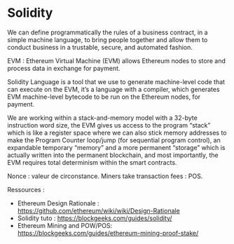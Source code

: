 # Solidity

We can define programmatically the rules of a business contract, in a simple machine language, to bring people together and allow them to conduct business in a trustable, secure, and automated fashion.

EVM : Ethereum Virtual Machine (EVM) allows Ethereum nodes to store and process data in exchange for payment.

Solidity Language is a tool that we use to generate machine-level code that can execute on the EVM, it’s a language with a compiler, which generates EVM machine-level bytecode to be run on the Ethereum nodes, for payment.

We are working within a stack-and-memory model with a 32-byte instruction word size, the EVM gives us access to the program “stack” which is like a register space where we can also stick memory addresses to make the Program Counter loop/jump (for sequential program control), an expandable temporary “memory” and a more permanent “storage” which is actually written into the permanent blockchain, and most importantly, the EVM requires total determinism within the smart contracts.



Nonce : valeur de circonstance.
Miners take transaction fees : POS.

Ressources :
- Ethereum Design Rationale : https://github.com/ethereum/wiki/wiki/Design-Rationale
- Solidity tuto : https://blockgeeks.com/guides/solidity/
- Ethereum Mining and POW/POS: https://blockgeeks.com/guides/ethereum-mining-proof-stake/
